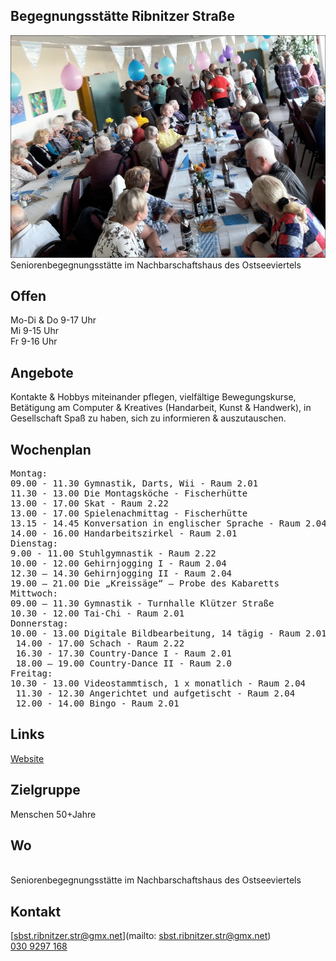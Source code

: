 ## Begegnungsstätte Ribnitzer Straße
<img id="topmedia" src="images/Ribnitzer Str.jpg" />
Seniorenbegegnungsstätte im Nachbarschaftshaus des Ostseeviertels<br>

## Offen
Mo-Di & Do 9-17 Uhr<br>
Mi 9-15 Uhr<br>
Fr 9-16 Uhr<br>
## Angebote
Kontakte & Hobbys miteinander pflegen, vielfältige Bewegungskurse, Betätigung am Computer & Kreatives (Handarbeit, Kunst & Handwerk), in Gesellschaft Spaß zu haben, sich zu informieren & auszutauschen.
## Wochenplan
<pre id="weeklyschedule">
Montag:
09.00 - 11.30 Gymnastik, Darts, Wii - Raum 2.01
11.30 - 13.00 Die Montagsköche - Fischerhütte
13.00 - 17.00 Skat - Raum 2.22
13.00 - 17.00 Spielenachmittag - Fischerhütte
13.15 - 14.45 Konversation in englischer Sprache - Raum 2.04
14.00 - 16.00 Handarbeitszirkel - Raum 2.01 
Dienstag:
9.00 - 11.00 Stuhlgymnastik - Raum 2.22
10.00 - 12.00 Gehirnjogging I - Raum 2.04
12.30 – 14.30 Gehirnjogging II - Raum 2.04
19.00 – 21.00 Die „Kreissäge“ – Probe des Kabaretts
Mittwoch:
09.00 – 11.30 Gymnastik - Turnhalle Klützer Straße
10.30 - 12.00 Tai-Chi - Raum 2.01
Donnerstag:
10.00 - 13.00 Digitale Bildbearbeitung, 14 tägig - Raum 2.01
 14.00 - 17.00 Schach - Raum 2.22
 16.30 - 17.30 Country-Dance I - Raum 2.01
 18.00 – 19.00 Country-Dance II - Raum 2.0
Freitag:
10.30 - 13.00 Videostammtisch, 1 x monatlich - Raum 2.04
 11.30 - 12.30 Angerichtet und aufgetischt - Raum 2.04
 12.00 - 14.00 Bingo - Raum 2.01
</pre>

## Links
<a target="_blank" href="https://www.vav-hhausen.de/SBS-Ribnitzer-Stra%C3%9Fe/sbst-ribnitzer-start.html">Website</a>

## Zielgruppe
Menschen 50+Jahre

## Wo
<div id="gmap"></div>
<script>window.onload = showMap('Ribnitzer Straße 1 b, 13051 Berlin', 0, 'gmap_mini')</script><br>
Seniorenbegegnungsstätte im Nachbarschaftshaus des Ostseeviertels

## Kontakt
[sbst.ribnitzer.str@gmx.net](mailto: sbst.ribnitzer.str@gmx.net)<br>
<a href="tel:++49 309297168 "> 030 9297 168 </a>

